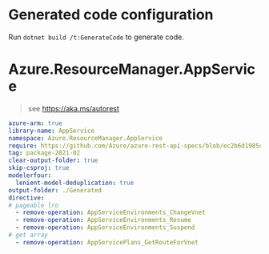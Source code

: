 # Generated code configuration

Run `dotnet build /t:GenerateCode` to generate code.

# Azure.ResourceManager.AppService

> see https://aka.ms/autorest

``` yaml
azure-arm: true
library-name: AppService
namespace: Azure.ResourceManager.AppService
require: https://github.com/Azure/azure-rest-api-specs/blob/ec2b6d1985ce89c8646276e0806a738338e98bd2/specification/web/resource-manager/readme.md
tag: package-2021-02
clear-output-folder: true
skip-csproj: true
modelerfour:
  lenient-model-deduplication: true
output-folder: ./Generated
directive:
# pageable lro
  - remove-operation: AppServiceEnvironments_ChangeVnet
  - remove-operation: AppServiceEnvironments_Resume
  - remove-operation: AppServiceEnvironments_Suspend
# get array
  - remove-operation: AppServicePlans_GetRouteForVnet
```
